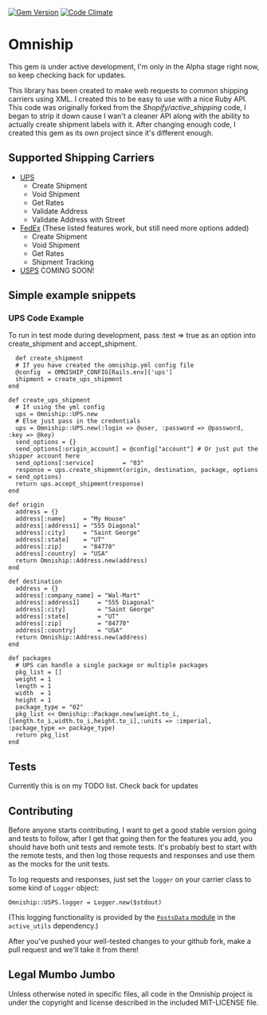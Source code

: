 [![Gem Version](https://badge.fury.io/rb/omniship.png)](http://badge.fury.io/rb/omniship) [![Code Climate](https://codeclimate.com/github/Digi-Cazter/omniship.png)](https://codeclimate.com/github/Digi-Cazter/omniship)

# Omniship

This gem is under active development, I'm only in the Alpha stage right now, so keep checking back for updates.

This library has been created to make web requests to common shipping carriers using XML.  I created this to be easy to use with a nice Ruby API.  This code was originally forked from the *Shopify/active_shipping* code, I began to strip it down cause I wan't a cleaner API along with the ability to actually create shipment labels with it.  After changing enough code, I created this gem as its own project since it's different enough.

## Supported Shipping Carriers

* [UPS](http://www.ups.com)
  - Create Shipment
  - Void Shipment
  - Get Rates
  - Validate Address
  - Validate Address with Street
* [FedEx](http://www.fedex.com) (These listed features work, but still need more options added)
  - Create Shipment
  - Void Shipment
  - Get Rates
  - Shipment Tracking
* [USPS](http://www.usps.com) COMING SOON!

## Simple example snippets
### UPS Code Example ###
To run in test mode during development, pass :test => true as an option
into create_shipment and accept_shipment.

      def create_shipment
      # If you have created the omniship.yml config file
      @config  = OMNISHIP_CONFIG[Rails.env]['ups']
      shipment = create_ups_shipment
    end

    def create_ups_shipment
      # If using the yml config
      ups = Omniship::UPS.new
      # Else just pass in the credentials
      ups = Omniship::UPS.new(:login => @user, :password => @password, :key => @key)
      send_options = {}
      send_options[:origin_account] = @config["account"] # Or just put the shipper account here
      send_options[:service]        = "03"
      response = ups.create_shipment(origin, destination, package, options = send_options)
      return ups.accept_shipment(response)
    end

    def origin
      address = {}
      address[:name]     = "My House"
      address[:address1] = "555 Diagonal"
      address[:city]     = "Saint George"
      address[:state]    = "UT"
      address[:zip]      = "84770"
      address[:country]  = "USA"
      return Omniship::Address.new(address)
    end

    def destination
      address = {}
      address[:company_name] = "Wal-Mart"
      address[:address1]     = "555 Diagonal"
      address[:city]         = "Saint George"
      address[:state]        = "UT"
      address[:zip]          = "84770"
      address[:country]      = "USA"
      return Omniship::Address.new(address)
    end

    def packages
      # UPS can handle a single package or multiple packages
      pkg_list = []
      weight = 1
      length = 1
      width  = 1
      height = 1
      package_type = "02"
      pkg_list << Omniship::Package.new(weight.to_i,[length.to_i,width.to_i,height.to_i],:units => :imperial, :package_type => package_type)
      return pkg_list
    end

## Tests

Currently this is on my TODO list. Check back for updates

## Contributing

Before anyone starts contributing, I want to get a good stable version going and tests to follow, after I get that going then for the features you add, you should have both unit tests and remote tests. It's probably best to start with the remote tests, and then log those requests and responses and use them as the mocks for the unit tests.

To log requests and responses, just set the `logger` on your carrier class to some kind of `Logger` object:

    Omniship::USPS.logger = Logger.new($stdout)

(This logging functionality is provided by the [`PostsData` module](https://github.com/Shopify/active_utils/blob/master/lib/active_utils/common/posts_data.rb) in the `active_utils` dependency.)

After you've pushed your well-tested changes to your github fork, make a pull request and we'll take it from there!

## Legal Mumbo Jumbo

Unless otherwise noted in specific files, all code in the Omniship project is under the copyright and license described in the included MIT-LICENSE file.
